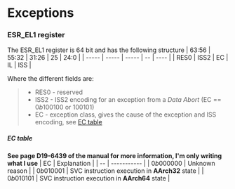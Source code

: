 # Exceptions
### ESR_EL1 register
The ESR_EL1 register is 64 bit and has the following structure
| 63:56 | 55:32 | 31:26 | 25 | 24:0 |
| ----- | ----- | ----- | -- | ---- |
| RES0 | ISS2 | EC | IL | ISS |

Where the different fields are:
> - RES0 - reserved
> - ISS2 - ISS2 encoding for an exception from a *Data Abort* (EC == $0b100100$ or $100101$)
> - EC - exception class, gives the cause of the exception and ISS encoding, see [EC table](#ec-table)



##### EC table
**See page D19-6439 of the manual for more information, I'm only writing what I use**
| EC | Explanation |
| -- | ----------- |
| $0b000000$ | Unknown reason |
| $0b010001$ | SVC instruction execution in **AArch32** state | 
| $0b010101$ | SVC instruction execution in **AArch64** state | 
